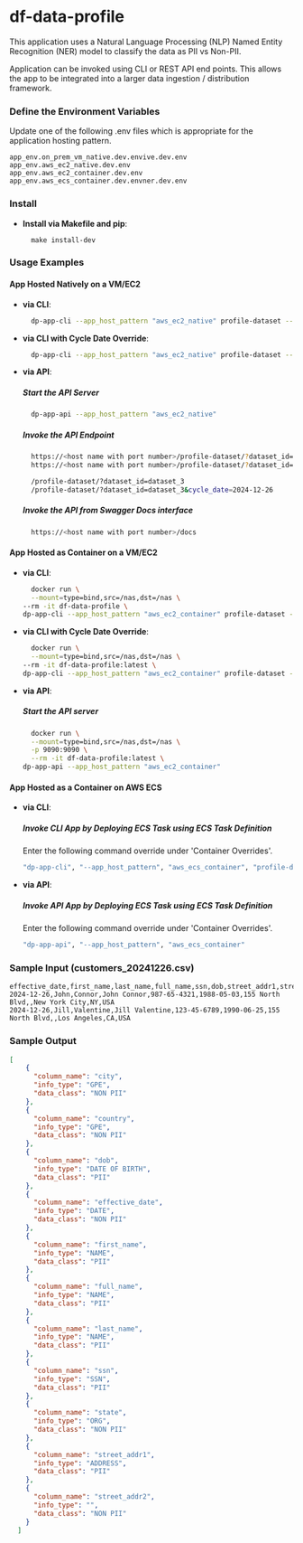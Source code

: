 # df-data-profile

This application uses a Natural Language Processing (NLP) Named Entity Recognition (NER) model to classify the data as PII vs Non-PII.

Application can be invoked using CLI or REST API end points. This allows the app to be integrated into a larger data ingestion / distribution framework.

### Define the Environment Variables

Update one of the following .env files which is appropriate for the application hosting pattern.

```
app_env.on_prem_vm_native.dev.envive.dev.env
app_env.aws_ec2_native.dev.env
app_env.aws_ec2_container.dev.env
app_env.aws_ecs_container.dev.envner.dev.env
```

### Install

- **Install via Makefile and pip**:
  ```
    make install-dev
  ```

### Usage Examples

#### App Hosted Natively on a VM/EC2

- **via CLI**:
  ```sh
    dp-app-cli --app_host_pattern "aws_ec2_native" profile-dataset --dataset_id "dataset_3"
  ```

- **via CLI with Cycle Date Override**:
  ```sh
    dp-app-cli --app_host_pattern "aws_ec2_native" profile-dataset --dataset_id "dataset_3" --cycle_date "2024-12-26"
  ```

- **via API**:
  ##### Start the API Server
  ```sh
    dp-app-api --app_host_pattern "aws_ec2_native"
  ```
  ##### Invoke the API Endpoint
  ```sh
    https://<host name with port number>/profile-dataset/?dataset_id=<value>
    https://<host name with port number>/profile-dataset/?dataset_id=<value>&cycle_date=<value>

    /profile-dataset/?dataset_id=dataset_3
    /profile-dataset/?dataset_id=dataset_3&cycle_date=2024-12-26
  ```
  ##### Invoke the API from Swagger Docs interface
  ```sh
    https://<host name with port number>/docs
  ```

#### App Hosted as Container on a VM/EC2

- **via CLI**:
  ```sh
	docker run \
	--mount=type=bind,src=/nas,dst=/nas \
  --rm -it df-data-profile \
  dp-app-cli --app_host_pattern "aws_ec2_container" profile-dataset --dataset_id "dataset_3"
  ```

- **via CLI with Cycle Date Override**:
  ```sh
	docker run \
	--mount=type=bind,src=/nas,dst=/nas \
  --rm -it df-data-profile:latest \
  dp-app-cli --app_host_pattern "aws_ec2_container" profile-dataset --dataset_id "dataset_3" --cycle_date "2024-12-26"
  ```

- **via API**:
  ##### Start the API server
  ```sh
	docker run \
	--mount=type=bind,src=/nas,dst=/nas \
	-p 9090:9090 \
	--rm -it df-data-profile:latest \
  dp-app-api --app_host_pattern "aws_ec2_container"
  ```

#### App Hosted as a Container on AWS ECS

- **via CLI**:
  ##### Invoke CLI App by Deploying ECS Task using ECS Task Definition 
  Enter the following command override under 'Container Overrides'. 
  ```sh
  "dp-app-cli", "--app_host_pattern", "aws_ecs_container", "profile-dataset", "--dataset_id", "dataset_103", "--cycle_date", "2024-12-26"
  ```

- **via API**:
  ##### Invoke API App by Deploying ECS Task using ECS Task Definition 
  Enter the following command override under 'Container Overrides'. 
  ```sh
  "dp-app-api", "--app_host_pattern", "aws_ecs_container"
  ```

### Sample Input (customers_20241226.csv)

```
effective_date,first_name,last_name,full_name,ssn,dob,street_addr1,street_addr2,city,state,country
2024-12-26,John,Connor,John Connor,987-65-4321,1988-05-03,155 North Blvd,,New York City,NY,USA
2024-12-26,Jill,Valentine,Jill Valentine,123-45-6789,1990-06-25,155 North Blvd,,Los Angeles,CA,USA
```

### Sample Output 

```json
[
    {
      "column_name": "city",
      "info_type": "GPE",
      "data_class": "NON PII"
    },
    {
      "column_name": "country",
      "info_type": "GPE",
      "data_class": "NON PII"
    },
    {
      "column_name": "dob",
      "info_type": "DATE OF BIRTH",
      "data_class": "PII"
    },
    {
      "column_name": "effective_date",
      "info_type": "DATE",
      "data_class": "NON PII"
    },
    {
      "column_name": "first_name",
      "info_type": "NAME",
      "data_class": "PII"
    },
    {
      "column_name": "full_name",
      "info_type": "NAME",
      "data_class": "PII"
    },
    {
      "column_name": "last_name",
      "info_type": "NAME",
      "data_class": "PII"
    },
    {
      "column_name": "ssn",
      "info_type": "SSN",
      "data_class": "PII"
    },
    {
      "column_name": "state",
      "info_type": "ORG",
      "data_class": "NON PII"
    },
    {
      "column_name": "street_addr1",
      "info_type": "ADDRESS",
      "data_class": "PII"
    },
    {
      "column_name": "street_addr2",
      "info_type": "",
      "data_class": "NON PII"
    }
  ]

```